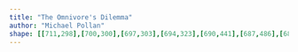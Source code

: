 ```yaml
---
title: "The Omnivore's Dilemma"
author: "Michael Pollan"
shape: [[711,298],[700,300],[697,303],[694,323],[690,441],[687,486],[687,515],[685,531],[685,585],[683,599],[680,667],[680,680],[682,683],[687,685],[723,685],[726,679],[725,640],[727,629],[728,574],[732,537],[732,500],[734,488],[735,429],[739,361],[739,328],[741,317],[747,308],[737,298]]
---
```

